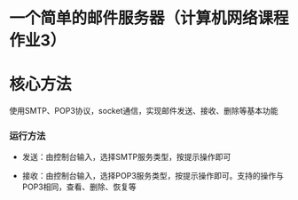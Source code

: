 # 一个简单的邮件服务器（计算机网络课程作业3）

# 核心方法

使用SMTP、POP3协议，socket通信，实现邮件发送、接收、删除等基本功能

### 运行方法

- 发送：由控制台输入，选择SMTP服务类型，按提示操作即可

- 接收：由控制台输入，选择POP3服务类型，按提示操作即可。支持的操作与POP3相同，查看、删除、恢复等

